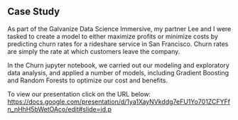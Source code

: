 ## Case Study

As part of the Galvanize Data Science Immersive, my partner Lee and I were tasked to create a model 
to either maximize profits or minimize costs by predicting churn rates for a rideshare service 
in San Francisco. Churn rates are simply the rate at which customers leave the company. 

In the Churn jupyter notebook, we carried out our modeling and exploratory data analysis, and
applied a number of models, including Gradient Boosting and Random Forests to optimize 
our cost and benefits. 

To view our presentation click on the URL below: 
https://docs.google.com/presentation/d/1ya1XayNVkddg7eFU1Yo701ZCFYFfn_nHhH5bWetOAco/edit#slide=id.p


